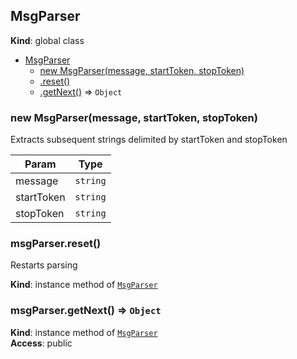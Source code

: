 <a name="MsgParser"></a>

## MsgParser
**Kind**: global class  

* [MsgParser](#MsgParser)
    * [new MsgParser(message, startToken, stopToken)](#new_MsgParser_new)
    * [.reset()](#MsgParser+reset)
    * [.getNext()](#MsgParser+getNext) ⇒ <code>Object</code>

<a name="new_MsgParser_new"></a>

### new MsgParser(message, startToken, stopToken)
Extracts subsequent strings delimited by startToken and stopToken


| Param | Type |
| --- | --- |
| message | <code>string</code> | 
| startToken | <code>string</code> | 
| stopToken | <code>string</code> | 

<a name="MsgParser+reset"></a>

### msgParser.reset()
Restarts parsing

**Kind**: instance method of [<code>MsgParser</code>](#MsgParser)  
<a name="MsgParser+getNext"></a>

### msgParser.getNext() ⇒ <code>Object</code>
**Kind**: instance method of [<code>MsgParser</code>](#MsgParser)  
**Access**: public  
